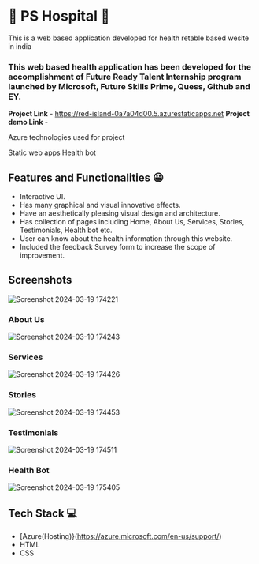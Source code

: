 # 🌟 PS Hospital 🌟
This is a web based application developed for health retable based wesite in india

### This web based health application has been developed for the accomplishment of Future Ready Talent Internship program launched by Microsoft, Future Skills Prime, Quess, Github and EY.

**Project Link** - https://red-island-0a7a04d00.5.azurestaticapps.net 
**Project demo Link** - 

Azure technologies used for project

Static web apps
Health bot

## Features and Functionalities 😀

- Interactive UI.
- Has many graphical and visual innovative effects.
- Have an aesthetically pleasing visual design and architecture.
- Has collection of pages including Home, About Us, Services, Stories, Testimonials, Health bot etc.
- User can know about the health information through this website. 
- Included the feedback Survey form to increase the scope of improvement. 

## Screenshots

![Screenshot 2024-03-19 174221](https://github.com/Kanth-Reddy/FRT/assets/130779339/c3de5c3b-669e-4616-b67e-bc8d85caf7d4)




### About Us

![Screenshot 2024-03-19 174243](https://github.com/Kanth-Reddy/FRT/assets/130779339/7c003bae-eeb9-480e-b369-f0c1dbb5b125)




### Services

![Screenshot 2024-03-19 174426](https://github.com/Kanth-Reddy/FRT/assets/130779339/312164e4-cc7a-40c2-b5a3-1f3ac99ad96d)





### Stories 

![Screenshot 2024-03-19 174453](https://github.com/Kanth-Reddy/FRT/assets/130779339/374c6ea5-a336-4027-82b3-5d08e9cba0a8)



### Testimonials

![Screenshot 2024-03-19 174511](https://github.com/Kanth-Reddy/FRT/assets/130779339/3b71a7b9-c6bb-40ae-bee9-1cea71d58aa9)


### Health Bot 

![Screenshot 2024-03-19 175405](https://github.com/Kanth-Reddy/FRT/assets/130779339/6c5f8357-9734-441a-ba76-0614b96035c7)


## Tech Stack 💻
- [Azure(Hosting)}(https://azure.microsoft.com/en-us/support/)
- HTML
- CSS
